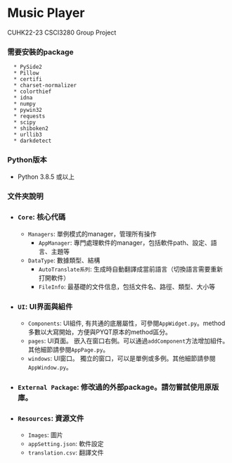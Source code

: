 # Music Player
CUHK22-23 CSCI3280 Group Project

### 需要安裝的package
      * PySide2
      * Pillow
      * certifi
      * charset-normalizer
      * colorthief
      * idna
      * numpy
      * pywin32
      * requests
      * scipy
      * shiboken2
      * urllib3
      * darkdetect

### Python版本
* Python 3.8.5 或以上

### 文件夾說明
* ### `Core`: 核心代碼
  * `Managers`: 單例模式的manager，管理所有操作
    * `AppManager`: 專門處理軟件的manager，包括軟件path、設定、語言、主題等
  * `DataType`: 數據類型、結構
    * `AutoTranslate系列`: 生成時自動翻譯成當前語言（切換語言需要重新打開軟件）
    * `FileInfo`: 最基礎的文件信息，包括文件名、路徑、類型、大小等
* ### `UI`: UI界面與組件
  * `Components`: UI組件, 有共通的底層屬性，可參閱`AppWidget.py`。method多數以大寫開始，方便與PYQT原本的method區分。
  * `pages`: UI頁面。 嵌入在窗口右側。可以通過`addComponent`方法增加組件。其他細節請參閱`AppPage.py`。
  * `windows`: UI窗口。 獨立的窗口，可以是單例或多例。其他細節請參閱`AppWindow.py`。
* ### `External Package`: 修改過的外部package。請勿嘗試使用原版庫。
* ### `Resources`: 資源文件
  * `Images`: 圖片
  * `appSetting.json`: 軟件設定
  * `translation.csv`: 翻譯文件